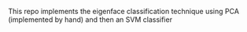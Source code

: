 This repo implements the eigenface classification technique using PCA (implemented by hand) and then an SVM classifier
